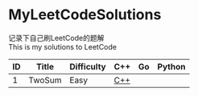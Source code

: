# MyLeetCodeSolutions
记录下自己刷LeetCode的题解  
This is my solutions to LeetCode

|ID |            Title|Difficulty|C++|Go|Python|
|---|-----------------|----------|---|--|------|
|1|TwoSum|Easy|[C++](https://github.com/meilin996/MyLeetCodeSolutions/blob/master/Solutions/1.twosum.cpp)|||
